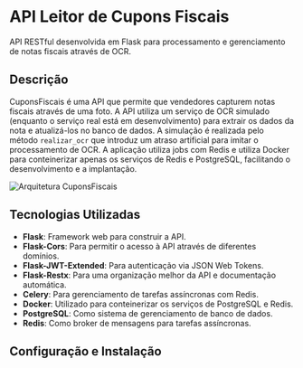 # API Leitor de Cupons Fiscais

API RESTful desenvolvida em Flask para processamento e gerenciamento de notas fiscais através de OCR.

## Descrição

CuponsFiscais é uma API que permite que vendedores capturem notas fiscais através de uma foto. A API utiliza um serviço de OCR simulado (enquanto o serviço real está em desenvolvimento) para extrair os dados da nota e atualizá-los no banco de dados. A simulação é realizada pelo método `realizar_ocr` que introduz um atraso artificial para imitar o processamento de OCR. A aplicação utiliza jobs com Redis e utiliza Docker para conteinerizar apenas os serviços de Redis e PostgreSQL, facilitando o desenvolvimento e a implantação.

![Arquitetura CuponsFiscais](https://i.imgur.com/0dCUlk9.png)

## Tecnologias Utilizadas

- **Flask**: Framework web para construir a API.
- **Flask-Cors**: Para permitir o acesso à API através de diferentes domínios.
- **Flask-JWT-Extended**: Para autenticação via JSON Web Tokens.
- **Flask-Restx**: Para uma organização melhor da API e documentação automática.
- **Celery**: Para gerenciamento de tarefas assíncronas com Redis.
- **Docker**: Utilizado para conteinerizar os serviços de PostgreSQL e Redis.
- **PostgreSQL**: Como sistema de gerenciamento de banco de dados.
- **Redis**: Como broker de mensagens para tarefas assíncronas.

## Configuração e Instalação

